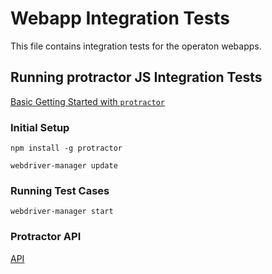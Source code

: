 # Webapp Integration Tests

This file contains integration tests for the operaton webapps.


## Running protractor JS Integration Tests

[Basic Getting Started with `protractor`](https://github.com/angular/protractor/blob/master/docs/getting-started.md)


### Initial Setup

```
npm install -g protractor
```

```
webdriver-manager update
```


### Running Test Cases

```
webdriver-manager start
```


### Protractor API

[API](https://github.com/angular/protractor/blob/master/docs/api.md)